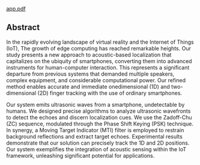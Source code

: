 [app.pdf](https://github.com/izumisagirii/NeoTracker/files/15314403/app.pdf)
## Abstract

In the rapidly evolving landscape of virtual reality
and the Internet of Things (IoT), The growth of edge computing
has reached remarkable heights. Our study presents a new
approach to acoustic-based localization that capitalizes on the
ubiquity of smartphones, converting them into advanced instruments for human-computer interaction. This represents a significant departure from previous systems that demanded multiple
speakers, complex equipment, and considerable computational
power. Our refined method enables accurate and immediate onedimensional (1D) and two-dimensional (2D) finger tracking with
the use of ordinary smartphones.


Our system emits ultrasonic waves from a smartphone, undetectable by humans. We designed precise algorithms to analyze
ultrasonic wavefronts to detect the echoes and discern localization cues. We use the Zadoff-Chu (ZC) sequence, modulated
through the Phase Shift Keying (PSK) technique. In synergy,
a Moving Target Indicator (MTI) filter is employed to restrain
background reflections and extract target echoes. Experimental
results demonstrate that our solution can precisely track the
1D and 2D positions. Our system exemplifies the integration of
acoustic sensing within the IoT framework, unleashing significant
potential for applications.
